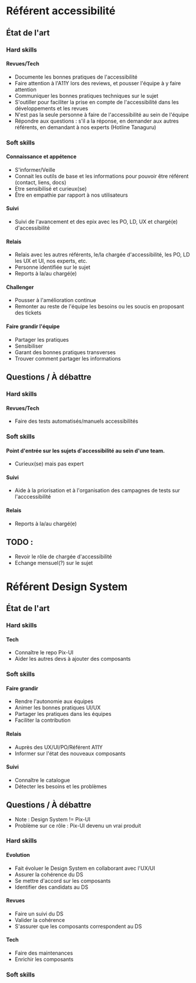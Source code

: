 # Référent accessibilité

## État de l'art

### Hard skills

#### Revues/Tech

* Documente les bonnes pratiques de l'accessibilité
* Faire attention à l'A11Y lors des reviews, et pousser l'équipe à y faire attention
* Communiquer les bonnes pratiques techniques sur le sujet
* S'outiller pour faciliter la prise en compte de l'accessibilité dans les développements et les revues
* N'est pas la seule personne à faire de l'accessibilité au sein de l'équipe
* Répondre aux questions : s'il a la réponse, en demander aux autres référents, en demandant à nos experts (Hotline Tanaguru)

### Soft skills

#### Connaissance et appétence

* S'informer/Veille
* Connait les outils de base et les informations pour pouvoir être référent (contact, liens, docs)
* Etre sensibilisé et curieux(se)
* Être en empathie par rapport à nos utilisateurs

#### Suivi

* Suivi de l'avancement et des epix avec les PO, LD, UX et chargé(e) d'accessibilité

#### Relais

* Relais avec les autres référents, le/la chargée d'accessibilité, les PO, LD les UX et UI, nos experts, etc.
* Personne identifiée sur le sujet
* Reports à la/au chargé(e)

#### Challenger

* Pousser à l'amélioration continue
* Remonter au reste de l'équipe les besoins ou les soucis en proposant des tickets

#### Faire grandir l'équipe

* Partager les pratiques
* Sensibiliser
* Garant des bonnes pratiques transverses
* Trouver comment partager les informations

## Questions / À débattre

### Hard skills

#### Revues/Tech

* Faire des tests automatisés/manuels accessibilités

### Soft skills

#### Point d'entrée sur les sujets d'accessibilité au sein d'une team.

* Curieux(se) mais pas expert

#### Suivi

* Aide à la priorisation et à l'organisation des campagnes de tests sur l'acccessibilité

#### Relais

* Reports à la/au chargé(e)

## TODO :
  * Revoir le rôle de chargée d'accessibilité
  * Echange mensuel(?) sur le sujet




# Référent Design System

## État de l'art

### Hard skills

#### Tech
* Connaître le repo Pix-UI
* Aider les autres devs à ajouter des composants

### Soft skills

#### Faire grandir
* Rendre l'autonomie aux équipes 
* Animer les bonnes pratiques UI/UX
* Partager les pratiques dans les équipes
* Faciliter la contribution

#### Relais
* Auprès des UX/UI/PO/Référent A11Y
* Informer sur l'état des nouveaux composants

#### Suivi
* Connaître le catalogue
* Détecter les besoins et les problèmes

## Questions / À débattre

* Note : Design System != Pix-UI
* Problème sur ce rôle : Pix-UI devenu un vrai produit

### Hard skills

#### Evolution
* Fait évoluer le Design System en collaborant avec l'UX/UI
* Assurer la cohérence du DS
* Se mettre d'accord sur les composants
* Identifier des candidats au DS

#### Revues
* Faire un suivi du DS
* Valider la cohérence
* S'assurer que les composants correspondent au DS

#### Tech
* Faire des maintenances
* Enrichir les composants

### Soft skills
